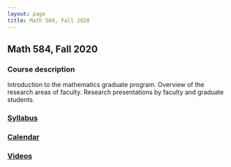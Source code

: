 ```yaml
---
layout: page
title: Math 584, Fall 2020
---
```


## Math 584, Fall 2020

### Course description

Introduction to the mathematics graduate program.
Overview of the research areas of faculty.
Research presentations by faculty and graduate students.

### [Syllabus](syllabus)

### [Calendar](calendar)

### [Videos](https://www.youtube.com/playlist?list=PL098oyLjkc7p6qOtdWeaoQs0tgYyHnaVQ)
